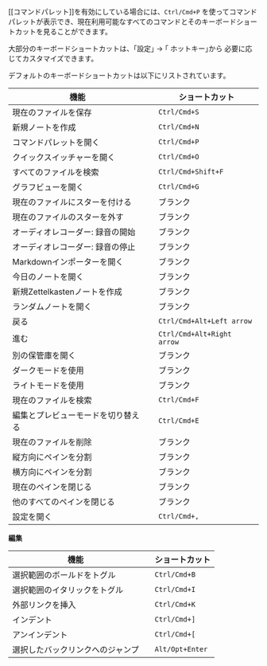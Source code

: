 [[コマンドパレット]]を有効にしている場合には、`Ctrl/Cmd+P` を使ってコマンドパレットが表示でき、現在利用可能なすべてのコマンドとそのキーボードショートカットを見ることができます。

大部分のキーボードショートカットは、｢設定｣ → ｢ ホットキー｣から
必要に応じてカスタマイズできます。

デフォルトのキーボードショートカットは以下にリストされています。

機能                        |   | ショートカット
------------------------------- | - | ------------------
現在のファイルを保存               |   | `Ctrl/Cmd+S`
新規ノートを作成                 |   | `Ctrl/Cmd+N`
コマンドパレットを開く           |   | `Ctrl/Cmd+P`
クイックスイッチャーを開く             |   | `Ctrl/Cmd+O`
すべてのファイルを検索             |   | `Ctrl/Cmd+Shift+F`
グラフビューを開く                 |   | `Ctrl/Cmd+G`
現在のファイルにスターを付ける               |   | ブランク
現在のファイルのスターを外す             |   | ブランク
オーディオレコーダー: 録音の開始  |   | ブランク
オーディオレコーダー: 録音の停止  |   | ブランク
Markdownインポーターを開く         |   | ブランク
今日のノートを開く               |   | ブランク
新規Zettelkastenノートを作成    |   | ブランク
ランダムノートを開く                |   | ブランク
戻る                   |   | `Ctrl/Cmd+Alt+Left arrow`  
進む                |   | `Ctrl/Cmd+Alt+Right arrow`  
別の保管庫を開く             |   | ブランク
ダークモードを使用                   |   | ブランク
ライトモードを使用                  |   | ブランク
現在のファイルを検索             |   | `Ctrl/Cmd+F`
編集とプレビューモードを切り替える        |   | `Ctrl/Cmd+E`
現在のファイルを削除             |   | ブランク
縦方向にペインを分割                  |   | ブランク
横方向にペインを分割                |   | ブランク
現在のペインを閉じる               |   | ブランク
他のすべてのペインを閉じる           |   | ブランク
設定を開く                   |   | `Ctrl/Cmd+,`

**編集**

機能             |   | ショートカット    
-------------------- | - | ------------
選択範囲のボールドをトグル   |   | `Ctrl/Cmd+B` 
選択範囲のイタリックをトグル |   | `Ctrl/Cmd+I`
外部リンクを挿入 |   | `Ctrl/Cmd+K`
インデント               |   | `Ctrl/Cmd+]`
アンインデント             |   | `Ctrl/Cmd+[`
選択したバックリンクへのジャンプ     |   | `Alt/Opt+Enter`